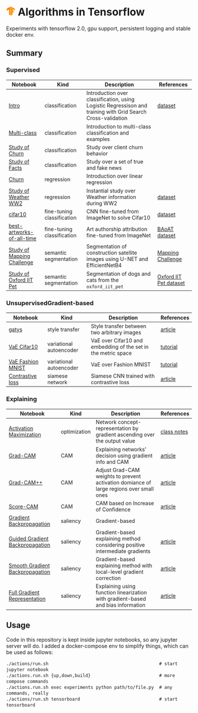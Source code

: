 # [![Tensorflow Logo](assets/tf.png)](https://tensorflow.org) Algorithms in Tensorflow

Experiments with tensorflow 2.0, gpu support, persistent logging and stable docker env.

## Summary
### Supervised
| Notebook | Kind | Description | References |
| --- | --- | --- | --- |
| [Intro](notebooks/supervised/classification/introduction.ipynb) | classification | Introduction over classification, using Logistic Regressison and training with Grid Search Cross-validation | [dataset](https://osf.io/ja9dw/) |
| [Multi-class](notebooks/supervised/classification/multiclass.ipynb) | classification | Introduction to multi-class classification and examples | |
| [Study of Churn](notebooks/supervised/classification/churn) | classification | Study over client churn behavior | |
| [Study of Facts](notebooks/supervised/classification/facts) | classification | Study over a set of true and fake news | |
| [Churn](notebooks/supervised/regression/intro.ipynb) | regression | Introduction over linear regression | |
| [Study of Weather WW2](notebooks/supervised/regression/weather.ipynb) | regression | Instantial study over Weather information during WW2 | [dataset](https://www.kaggle.com/smid80/weatherww2/data) |
| [cifar10](notebooks/supervised/fine-tuning/cifar10) | fine-tuning  classification | CNN fine-tuned from ImageNet to solve Cifar10 | [dataset](https://www.cs.toronto.edu/~kriz/cifar.html) |
| [best-artworks-of-all-time](notebooks/supervised/fine-tuning/best-artworks-of-all-time) | fine-tuning classification | Art authorship attribution fine-tuned from ImageNet | [BAoAT dataset](https://www.kaggle.com/ikarus777/best-artworks-of-all-time) |
| [Study of Mapping Challenge](notebooks/supervised/segmentation/unet/mapping-challenge-efficientnetb4.ipynb) | semantic segmentation | Segmentation of construction satellite images using U-NET and EfficientNetB4 | [Mapping Challenge](https://www.crowdai.org/challenges/mapping-challenge)  |
| [Study of Oxford IIT Pet](notebooks/supervised/segmentation/unet/oxford-iit-pet-mobilenetv2.ipynb) | semantic segmentation | Segmentation of dogs and cats from the `oxford_iit_pet` | [Oxford IIT Pet dataset](https://www.tensorflow.org/datasets/catalog/oxford_iiit_pet) |

### UnsupervisedGradient-based
| Notebook | Kind | Description | References |
| --- | --- | --- | --- |
| [gatys](notebooks/unsupervised/style-transfer/gatys.ipynb) | style transfer | Style transfer between two arbitrary images | [article](https://www.cv-foundation.org/openaccess/content_cvpr_2016/papers/Gatys_Image_Style_Transfer_CVPR_2016_paper.pdf) |
| [VaE Cifar10](notebooks/unsupervised/variational-autoencoder/vae-cifar10.ipynb) | variational autoencoder | VaE over Cifar10 and embedding of the set in the metric space | [tutorial](https://arxiv.org/pdf/1606.05908.pdf) |
| [VaE Fashion MNIST](notebooks/unsupervised/variational-autoencoder/vae-fashion-mnist.ipynb) | variational autoencoder | VaE over Fashion MNIST | [tutorial](https://arxiv.org/pdf/1606.05908.pdf) |
| [Contrastive loss](notebooks/unsupervised/contrastive/contrastive-loss.ipynb) | siamese network | Siamese CNN trained with contrastive loss | [article](https://arxiv.org/pdf/2012.09740.pdf) |

### Explaining
| Notebook | Kind | Description | References |
| --- | --- | --- | --- |
| [Activation Maximization](notebooks/explaining/activation-maximization.ipynb) | optimization | Network concept-representation by gradient ascending over the output value | [class notes](https://slazebni.cs.illinois.edu/fall18/lec11_visualization.pdf) |
| [Grad-CAM](notebooks/explaining/cam-gradcam.ipynb) | CAM | Explaining networks' decision using gradient info and CAM | [article](https://arxiv.org/abs/1610.02391) |
| [Grad-CAM++](notebooks/explaining/cam-gradcam++.ipynb) | CAM | Adjust Grad-CAM weights to prevent activation domiance of large regions over small ones | [article](https://arxiv.org/abs/1710.11063) |
| [Score-CAM](notebooks/explaining/cam-gradcam-score.ipynb) | CAM | CAM based on Increase of Confidence | [article](https://arxiv.org/abs/1910.01279) |
| [Gradient Backpropagation](notebooks/explaining/saliency-gradient-backpropagation.ipynb) | saliency | Gradient-based | |
| [Guided Gradient Backpropagation](notebooks/explaining/saliency-gradient-backpropagation-guided.ipynb) | saliency | Gradient-based explaining method considering positive intermediate gradients | [article](https://arxiv.org/pdf/1412.6806.pdf)  |
| [Smooth Gradient Backpropagation](notebooks/explaining/saliency-gradient-backpropagation-smooth.ipynb) | saliency | Gradient-based explaining method with local-level gradient correction | [article](https://arxiv.org/pdf/1706.03825.pdf) |
| [Full Gradient Representation](notebooks/explaining/saliency-gradient-backpropagation-full.ipynb) | saliency | Explaining using function linearization with gradient-based and bias information | [article](https://arxiv.org/pdf/1905.00780.pdf) |


## Usage
Code in this repository is kept inside jupyter notebooks, so any jupyter
server will do. I added a docker-compose env to simplify things, which can
be used as follows:
```shell
./actions/run.sh                                          # start jupyter notebook
./actions.run.sh {up,down,build}                          # more compose commands
./actions.run.sh exec experiments python path/to/file.py  # any commands, really
./actions/run.sh tensorboard                              # start tensorboard
```
